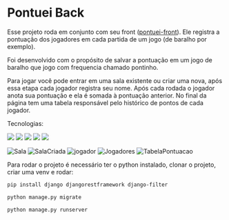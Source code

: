 # Pontuei Back

Esse projeto roda em conjunto com seu front ([pontuei-front](https://github.com/alexantos/pontuei-front)). Ele registra a pontuação dos jogadores em cada partida de um jogo (de baralho por exemplo).

Foi desenvolvido com o propósito de salvar a pontuação em um jogo de baralho que jogo com frequencia chamado pontinho.

Para jogar você pode entrar em uma sala existente ou criar uma nova, após essa etapa cada jogador registra seu nome. Após cada rodada o jogador anota sua pontuação e ela é somada à pontuação anterior. No final da página tem uma tabela responsável pelo histórico de pontos de cada jogador. 

Tecnologias:

<a target="_blank"><img src="https://img.shields.io/badge/angular-2F363D?style=for-the-badge&logo=angular&logoColor=white" target="_blank"></a>
<a target="_blank"><img src="https://img.shields.io/badge/typescript-2F363D?style=for-the-badge&logo=typescript&logoColor=white" target="_blank"></a>
<a target="_blank"><img src="https://img.shields.io/badge/django-2F363D?style=for-the-badge&logo=django&logoColor=white" target="_blank"></a>
<a target="_blank"><img src="https://img.shields.io/badge/python-2F363D?style=for-the-badge&logo=python&logoColor=white" target="_blank"></a>
<a target="_blank"><img src="https://img.shields.io/badge/sqlite-2F363D?style=for-the-badge&logo=sqlite&logoColor=white" target="_blank"></a>

![Sala](https://github.com/user-attachments/assets/c1de687b-a4ed-456a-9043-8f52c7c0fa09)
![SalaCriada](https://github.com/user-attachments/assets/1ec98000-005c-472c-a7b3-aa2067784204)
![jogador](https://github.com/user-attachments/assets/1c47f001-f238-4bde-b87c-34325a9f0bcc)
![Jogadores](https://github.com/user-attachments/assets/17d4c729-05af-4039-9efe-d766898f4362)
![TabelaPontuacao](https://github.com/user-attachments/assets/860bdfd3-58b6-44ab-8b91-e9973e1e6fc9)

Para rodar o projeto é necessário ter o python instalado, clonar o projeto, criar uma venv e rodar:

```bash
pip install django djangorestframework django-filter
```
```bash
python manage.py migrate
```
```bash
python manage.py runserver
```

